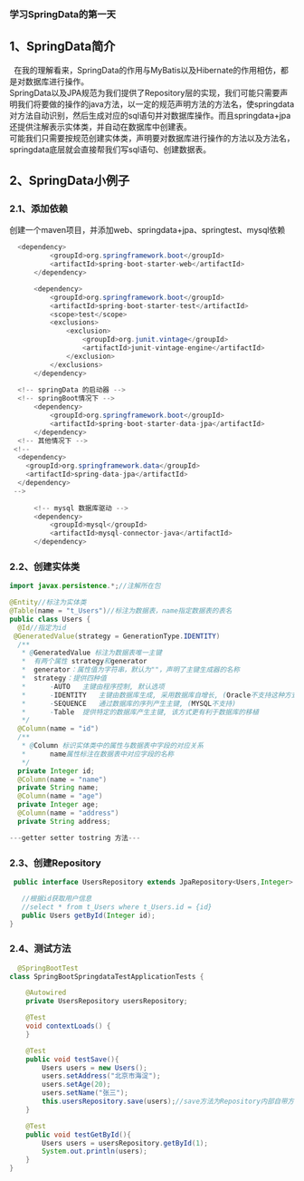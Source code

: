 ### 学习SpringData的第一天
## 1、SpringData简介
&nbsp;&nbsp;在我的理解看来，SpringData的作用与MyBatis以及Hibernate的作用相仿，都是对数据库进行操作。 <br />
  SpringData以及JPA规范为我们提供了Repository层的实现，我们可能只需要声明我们将要做的操作的java方法，以一定的规范声明方法的方法名，使springdata对方法自动识别，然后生成对应的sql语句并对数据库操作。而且springdata+jpa还提供注解表示实体类，并自动在数据库中创建表。  <br />
  可能我们只需要按规范创建实体类，声明要对数据库进行操作的方法以及方法名，springdata底层就会直接帮我们写sql语句、创建数据表。
  
## 2、SpringData小例子
### 2.1、添加依赖
  创建一个maven项目，并添加web、springdata+jpa、springtest、mysql依赖
  ```java
    <dependency>
			<groupId>org.springframework.boot</groupId>
			<artifactId>spring-boot-starter-web</artifactId>
		</dependency>

		<dependency>
			<groupId>org.springframework.boot</groupId>
			<artifactId>spring-boot-starter-test</artifactId>
			<scope>test</scope>
			<exclusions>
				<exclusion>
					<groupId>org.junit.vintage</groupId>
					<artifactId>junit-vintage-engine</artifactId>
				</exclusion>
			</exclusions>
		</dependency>
    
    <!-- springData 的启动器 -->
    <!-- springBoot情况下 -->
		<dependency>
			<groupId>org.springframework.boot</groupId>
			<artifactId>spring-boot-starter-data-jpa</artifactId>
		</dependency>
    <!-- 其他情况下 -->
   <!-- 
    <dependency>        
      <groupId>org.springframework.data</groupId>        
      <artifactId>spring-data-jpa</artifactId>    
    </dependency>
   --> 
   
		<!-- mysql 数据库驱动 -->
		<dependency>
			<groupId>mysql</groupId>
			<artifactId>mysql-connector-java</artifactId>
		</dependency>
  ```
### 2.2、创建实体类
  ```java
 import javax.persistence.*;//注解所在包

@Entity//标注为实体类
@Table(name = "t_Users")//标注为数据表，name指定数据表的表名
public class Users {
    @Id//指定为id
   @GeneratedValue(strategy = GenerationType.IDENTITY)
    /**
     * @GeneratedValue 标注为数据表唯一主键
     *  有两个属性 strategy和generator
     *  generator：属性值为字符串，默认为""，声明了主键生成器的名称
     *  strategy：提供四种值
     *      -AUTO   主键由程序控制, 默认选项
     *      -IDENTITY   主键由数据库生成, 采用数据库自增长, (Oracle不支持这种方式)
     *      -SEQUENCE   通过数据库的序列产生主键, (MYSQL不支持)
     *      -Table  提供特定的数据库产生主键, 该方式更有利于数据库的移植
     */
    @Column(name = "id")
    /**
     * @Column 标识实体类中的属性与数据表中字段的对应关系
     *      name属性标注在数据表中对应字段的名称
     */
    private Integer id;
    @Column(name = "name")
    private String name;
    @Column(name = "age")
    private Integer age;
    @Column(name = "address")
    private String address;

---getter setter tostring 方法---
  ```
### 2.3、创建Repository
 ```java
  public interface UsersRepository extends JpaRepository<Users,Integer> {

    //根据id获取用户信息
    //select * from t_Users where t_Users.id = {id}
    public Users getById(Integer id);
}
 ```
 
### 2.4、测试方法
```java
  @SpringBootTest
class SpringBootSpringdataTestApplicationTests {

	@Autowired
	private UsersRepository usersRepository;

	@Test
	void contextLoads() {
	}

	@Test
	public void testSave(){
		Users users = new Users();
		users.setAddress("北京市海淀");
		users.setAge(20);
		users.setName("张三");
		this.usersRepository.save(users);//save方法为Repository内部自带方法
	}

	@Test
	public void testGetById(){
		Users users = usersRepository.getById(1);
		System.out.println(users);
	}
}
```
